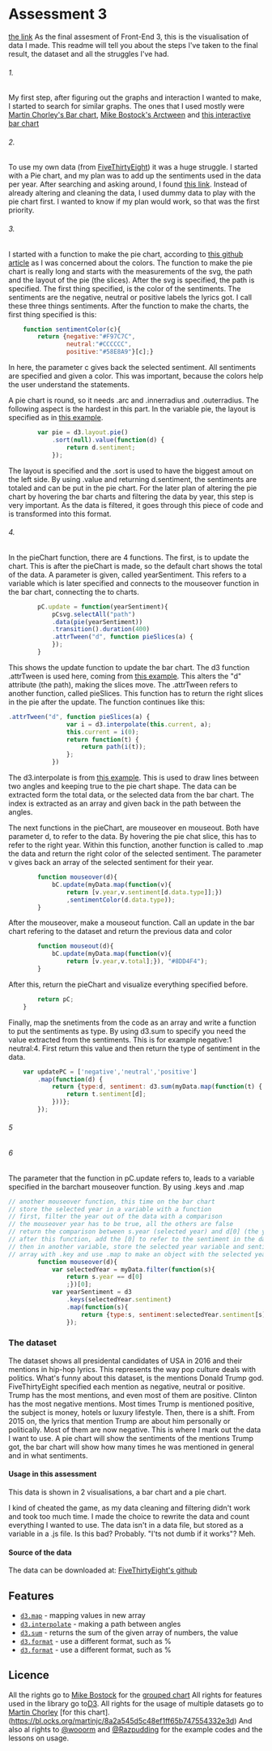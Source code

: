 # Assessment 3
[the link](https://leoniesmits.github.io/fe3-assessment-3/)
As the final assesment of Front-End 3, this is the visualisation of data I made.
This readme will tell you about the steps I've taken to the final result, the dataset and all the struggles I've had.

###### 1. 
My first step, after figuring out the graphs and interaction I wanted to make, I started to search for similar graphs. The ones that I used mostly were [Martin Chorley's Bar chart](https://bl.ocks.org/martinjc/8a2a545d5c48ef1ff65b747554332e3d), [Mike Bostock's Arctween](http://bl.ocks.org/mbostock/5100636) and [this interactive bar chart](http://bl.ocks.org/jonahwilliams/2f16643b999ada7b1909)

###### 2. 
To use my own data (from [FiveThirtyEight](https://github.com/fivethirtyeight/data/blob/master/hip-hop-candidate-lyrics/genius_hip_hop_lyrics.csv)) it was a huge struggle. I started with a Pie chart, and my plan was to add up the sentiments used in the data per year. After searching and asking around, I found [this link](https://developer.mozilla.org/en-US/docs/Web/JavaScript/Reference/Global_Objects/Array/reduce). Instead of already altering and cleaning the data, I used dummy data to play with the pie chart first. I wanted to know if my plan would work, so that was the first priority.


###### 3.
I started with a function to make the pie chart, according to [this github article](https://github.com/valor-software/ng2-charts/issues/619) as I was concerned about the colors. The function to make the pie chart is really long and starts with the measurements of the svg, the path and the layout of the pie (the slices). After the svg is specified, the path is specified. The first thing specified, is the color of the sentiments. The sentiments are the negative, neutral or positive labels the lyrics got. I call these three things sentiments. After the function to make the charts, the first thing specified is this: 
```javascript
    function sentimentColor(c){ 
        return {negative:"#F97C7C",
                neutral:"#CCCCCC",
                positive:"#58E8A9"}[c];}
```
In here, the parameter c gives back the selected sentiment. All sentiments are specified and given a color. This was important, because the colors help the user understand the statements.

A pie chart is round, so it needs .arc and .innerradius and .outerradius. The following aspect is the hardest in this part. In the variable pie, the layout is specified as in [this example](https://bl.ocks.org/jiankuang/a591ff3331044f8c9a59764a1424bb07).
```javascript
        var pie = d3.layout.pie()
            .sort(null).value(function(d) { 
                return d.sentiment; 
            });
```
The layout is specified and the .sort is used to have the biggest amout on the left side. By using .value and returning d.sentiment, the sentiments are totaled and can be put in the pie chart. For the later plan of altering the pie chart by hovering the bar charts and filtering the data by year, this step is very important. As the data is filtered, it goes through this piece of code and is transformed into this format. 

###### 4.

In the pieChart function, there are 4 functions. The first, is to update the chart. This is after the pieChart is made, so the default chart shows the total of the data. A parameter is given, called yearSentiment. This refers to a variable which is later specified and connects to the mouseover function in the bar chart, connecting the to charts.
```javascript
        pC.update = function(yearSentiment){
            pCsvg.selectAll("path")
            .data(pie(yearSentiment))
            .transition().duration(400)
            .attrTween("d", function pieSlices(a) {
            });
        }   
```
This shows the update function to update the bar chart. The d3 function .attrTween is used here, coming from [this example](http://bl.ocks.org/mbostock/5100636).
This alters the "d" attribute (the path), making the slices move. The .attrTween refers to another function, called pieSlices. This function has to return the right slices in the pie after the update. The function continues like this:
```javascript
.attrTween("d", function pieSlices(a) {
                var i = d3.interpolate(this.current, a);
                this.current = i(0);
                return function(t) { 
                    return path(i(t));    
                };
            }) 
```
The d3.interpolate is from [this example](http://bl.ocks.org/mbostock/5100636). This is used to draw lines between two angles and keeping true to the pie chart shape. The data can be extracted form the total data, or the selected data from the bar chart. The index is extracted as an array and given back in the path between the angles.

The next functions in the pieChart, are mouseover en mouseout. Both have parameter d, to refer to the data. By hovering the pie chat slice, this has to refer to the right year. Within this function, another function is called to .map the data and return the right color of the selected sentiment. The parameter v gives back an array of the selected sentiment for their year. 

```javascript
        function mouseover(d){
            bC.update(myData.map(function(v){ 
                return [v.year,v.sentiment[d.data.type]];})
                ,sentimentColor(d.data.type));
        }
```
After the mouseover, make a mouseout function. Call an update in the bar chart refering to the dataset and return the previous data and color
```javascript
        function mouseout(d){
            bC.update(myData.map(function(v){
                return [v.year,v.total];}), "#8DD4F4");
        }
```
After this, return the pieChart and visualize everything specified before.
```javascript
        return pC;
    }
```
Finally, map the snetiments from the code as an array and write a function to put the sentiments as type. By using d3.sum to specify you need the value extracted from the sentiments. This is for example negative:1 neutral:4. First return this value and then return the type of sentiment in the data.
```javascript
    var updatePC = ['negative','neutral','positive']
        .map(function(d) { 
            return {type:d, sentiment: d3.sum(myData.map(function(t) { 
                return t.sentiment[d];
            }))};
        });  
```
###### 5



###### 6

The parameter that the function in pC.update refers to, leads to a variable specified in the barchart mouseover function. By using .keys and .map 
```javascript
// another mouseover function, this time on the bar chart 
// store the selected year in a variable with a function
// first, filter the year out of the data with a comparison
// the mouseover year has to be true, all the others are false
// return the comparison between s.year (selected year) and d[0] (the years)  
// after this function, add the [0] to refer to the sentiment in the data
// then in another variable, store the selected year variable and sentiment in a new
// array with .key and use .map to make an object with the selected year and sentiment
        function mouseover(d){ 
            var selectedYear = myData.filter(function(s){ 
                return s.year == d[0]
                ;})[0];
            var yearSentiment = d3
                .keys(selectedYear.sentiment)
                .map(function(s){ 
                    return {type:s, sentiment:selectedYear.sentiment[s]};
                });
```

### The dataset

The dataset shows all presidental candidates of USA in 2016 and their mentions in hip-hop lyrics. This represents the way pop culture deals with politics. What's funny about this dataset, is the mentions Donald Trump god. FiveThirtyEight specified each mention as negative, neutral or positive. Trump has the most mentions, and even most of them are positive. Clinton has the most negative mentions. Most times Trump is mentioned positive, the subject is money, hotels or luxury lifestyle. Then, there is a shift. From 2015 on, the lyrics that mention Trump are about him personally or politically. Most of them are now negative. This is where I mark out the data I want to use. A pie chart will show the sentiments of the mentions Trump got, the bar chart will show how many times he was mentioned in general and in what sentiments.

#### Usage in this assessment

This data is shown in 2 visualisations, a bar chart and a pie chart.  

I kind of cheated the game, as my data cleaning and filtering didn't work and took too much time. I made the choice to rewrite the data and count everything I wanted to use. The data isn't in a data file, but stored as a variable in a .js file. Is this bad? Probably. "I'ts not dumb if it works"? Meh.

#### Source of the data

The data can be downloaded at: [FiveThirtyEight's github](https://github.com/fivethirtyeight/data/blob/master/hip-hop-candidate-lyrics/genius_hip_hop_lyrics.csv)


 ## Features

* [`d3.map`](https://github.com/d3/d3-collection/blob/master/README.md#map) - mapping values in new array
* [`d3.interpolate`](https://github.com/d3/d3-interpolate) - making a path between angles
* [`d3.sum`](https://github.com/d3/d3-array#statistics) - returns the sum of the given array of numbers, the value
* [`d3.format`](https://github.com/d3/d3-format) - use a different format, such as %
* [`d3.format`](https://github.com/d3/d3-format) - use a different format, such as %


## Licence 

All the rights go to [Mike Bostock](https://b.locks.org/mbostock) for the [grouped chart](https://bl.ocks.org/mbostock/3887051) 
All rights for features used in the library go to[D3](https://d3js.org/). 
All rights for the usage of multiple datasets go to [Martin Chorley](https://bl.ocks.org/martinjc) [for this chart].(https://bl.ocks.org/martinjc/8a2a545d5c48ef1ff65b747554332e3d)
And also al rights to [@wooorm](https://github.com/wooorm) and [@Razpudding](https://github.com/Razpudding) for the example codes and the lessons on usage.
